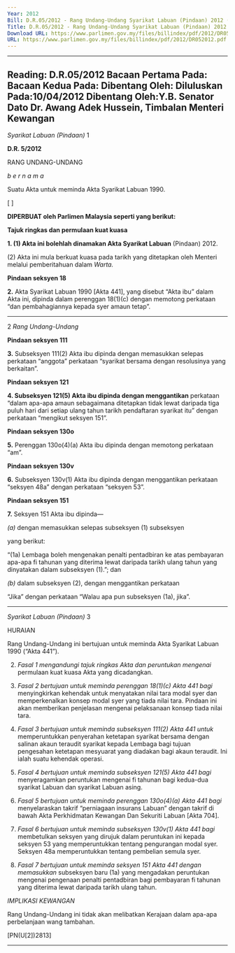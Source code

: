 ```yaml
---
Year: 2012
Bill: D.R.05/2012 - Rang Undang-Undang Syarikat Labuan (Pindaan) 2012 (Lulus)
Title: D.R.05/2012 - Rang Undang-Undang Syarikat Labuan (Pindaan) 2012 (Lulus)
Download URL: https://www.parlimen.gov.my/files/billindex/pdf/2012/DR052012.pdf
URL: https://www.parlimen.gov.my/files/billindex/pdf/2012/DR052012.pdf
---
```

---
Reading:
D.R.05/2012
Bacaan Pertama Pada:
Bacaan Kedua Pada:
Dibentang Oleh:
Diluluskan Pada:10/04/2012
Dibentang Oleh:Y.B. Senator Dato Dr. Awang Adek Hussein, Timbalan Menteri Kewangan
---

_Syarikat Labuan (Pindaan)_ 1

**D.R. 5/2012**

RANG UNDANG-UNDANG

_b e r n a m a_

Suatu Akta untuk meminda Akta Syarikat Labuan 1990.

[ ]

**DIPERBUAT oleh Parlimen Malaysia seperti yang berikut:**

**Tajuk ringkas dan permulaan kuat kuasa**

**1. (1) Akta ini bolehlah dinamakan Akta Syarikat Labuan**
(Pindaan) 2012.

(2) Akta ini mula berkuat kuasa pada tarikh yang ditetapkan
oleh Menteri melalui pemberitahuan dalam _Warta._

**Pindaan seksyen 18**

**2.** Akta Syarikat Labuan 1990 [Akta 441], yang disebut “Akta
ibu” dalam Akta ini, dipinda dalam perenggan 18(1)(c) dengan
memotong perkataan “dan pembahagiannya kepada syer amaun
tetap”.


-----

2 _Rang Undang-Undang_

**Pindaan seksyen 111**

**3.** Subseksyen 111(2) Akta ibu dipinda dengan memasukkan
selepas perkataan “anggota” perkataan “syarikat bersama dengan
resolusinya yang berkaitan”.

**Pindaan seksyen 121**

**4. Subseksyen 121(5) Akta ibu dipinda dengan menggantikan**
perkataan “dalam apa-apa amaun sebagaimana ditetapkan tidak
lewat daripada tiga puluh hari dari setiap ulang tahun tarikh
pendaftaran syarikat itu” dengan perkataan “mengikut seksyen 151”.

**Pindaan seksyen 130o**

**5.** Perenggan 130o(4)(a) Akta ibu dipinda dengan memotong
perkataan “am”.

**Pindaan seksyen 130v**

**6.** Subseksyen 130v(1) Akta ibu dipinda dengan menggantikan
perkataan “seksyen 48a” dengan perkataan “seksyen 53”.

**Pindaan seksyen 151**

**7.** Seksyen 151 Akta ibu dipinda—

_(a)_ dengan memasukkan selepas subseksyen (1) subseksyen

yang berikut:

“(1a) Lembaga boleh mengenakan penalti pentadbiran
ke atas pembayaran apa-apa fi tahunan yang diterima
lewat daripada tarikh ulang tahun yang dinyatakan
dalam subseksyen (1).”; dan

_(b)_ dalam subseksyen (2), dengan menggantikan perkataan

“Jika” dengan perkataan “Walau apa pun subseksyen
(1a), jika”.


-----

_Syarikat Labuan (Pindaan)_ 3

HURAIAN

Rang Undang-Undang ini bertujuan untuk meminda Akta Syarikat Labuan
1990 (“Akta 441”).

2. _Fasal 1 mengandungi tajuk ringkas Akta dan peruntukan mengenai_
permulaan kuat kuasa Akta yang dicadangkan.

3. _Fasal 2 bertujuan untuk meminda perenggan 18(1)(c) Akta 441 bagi_
menyingkirkan kehendak untuk menyatakan nilai tara modal syer dan
memperkenalkan konsep modal syer yang tiada nilai tara. Pindaan ini akan
memberikan penjelasan mengenai pelaksanaan konsep tiada nilai tara.

4. _Fasal 3 bertujuan untuk meminda subseksyen 111(2) Akta 441 untuk_
memperuntukkan penyerahan ketetapan syarikat bersama dengan salinan akaun
teraudit syarikat kepada Lembaga bagi tujuan pengesahan ketetapan mesyuarat
yang diadakan bagi akaun teraudit. Ini ialah suatu kehendak operasi.

5. _Fasal 4 bertujuan untuk meminda subseksyen 121(5) Akta 441 bagi_
menyeragamkan peruntukan mengenai fi tahunan bagi kedua-dua syarikat
Labuan dan syarikat Labuan asing.

6. _Fasal 5 bertujuan untuk meminda perenggan 130o(4)(a) Akta 441 bagi_
menyelaraskan takrif “perniagaan insurans Labuan” dengan takrif di bawah
Akta Perkhidmatan Kewangan Dan Sekuriti Labuan [Akta 704].

7. _Fasal 6 bertujuan untuk meminda subseksyen 130v(1) Akta 441 bagi_
membetulkan seksyen yang dirujuk dalam peruntukan ini kepada seksyen
53 yang memperuntukkan tentang pengurangan modal syer. Seksyen 48a
memperuntukkan tentang pembelian semula syer.

8. _Fasal 7 bertujuan untuk meminda seksyen 151 Akta 441 dengan memasukkan_
subseksyen baru (1a) yang mengadakan peruntukan mengenai pengenaan penalti
pentadbiran bagi pembayaran fi tahunan yang diterima lewat daripada tarikh
ulang tahun.

_IMPLIKASI KEWANGAN_

Rang Undang-Undang ini tidak akan melibatkan Kerajaan dalam apa-apa
perbelanjaan wang tambahan.

[PN(U[2])2813]


-----

